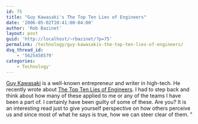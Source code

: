 ```yaml
---
id: 75
title: "Guy Kawasaki's The Top Ten Lies of Engineers"
date: '2006-05-02T10:41:00-04:00'
author: 'Rob Bazinet'
layout: post
guid: 'http://localhost/~rbazinet/?p=75'
permalink: /technology/guy-kawasakis-the-top-ten-lies-of-engineers/
dsq_thread_id:
    - '5625458579'
categories:
    - Technology'
---
```

[Guy Kawasaki](http://blog.guykawasaki.com/) is a well-known entrepreneur and writer in high-tech. He recently wrote about [The Top Ten Lies of Engineers](http://blog.guykawasaki.com/2006/04/the_top_ten_lie.html). I had to step back and think about how many of these applied to me or any of the teams I have been a part of. I certainly have been guilty of some of these. Are you? It is an interesting read just to give yourself perspective on how others perceive us and since most of what he says is true, how we can steer clear of them. "